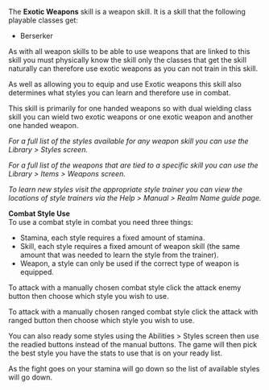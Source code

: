 The **Exotic Weapons** skill is a weapon skill. It is a skill that the following playable classes get:

*   Berserker

As with all weapon skills to be able to use weapons that are linked to this skill you must physically know the skill only the classes that get the skill naturally can therefore use exotic weapons as you can not train in this skill.

As well as allowing you to equip and use Exotic weapons this skill also determines what styles you can learn and therefore use in combat.

This skill is primarily for one handed weapons so with dual wielding class skill you can wield two exotic weapons or one exotic weapon and another one handed weapon.

_For a full list of the styles available for any weapon skill you can use the Library > Styles screen._

_For a full list of the weapons that are tied to a specific skill you can use the Library > Items > Weapons screen._

_To learn new styles visit the appropriate style trainer you can view the locations of style trainers via the Help > Manual > Realm Name guide page._

**Combat Style Use**  
To use a combat style in combat you need three things:

*   Stamina, each style requires a fixed amount of stamina.
*   Skill, each style requires a fixed amount of weapon skill (the same amount that was needed to learn the style from the trainer).
*   Weapon, a style can only be used if the correct type of weapon is equipped.

To attack with a manually chosen combat style click the attack enemy button then choose which style you wish to use.

To attack with a manually chosen ranged combat style click the attack with ranged button then choose which style you wish to use.

You can also ready some styles using the Abilities > Styles screen then use the readied buttons instead of the manual buttons. The game will then pick the best style you have the stats to use that is on your ready list.

As the fight goes on your stamina will go down so the list of available styles will go down.
